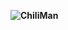 **![ChiliMan](https://lh4.googleusercontent.com/ywOps3lnfo4DEN_keO9nD253-3PuqvVyjvN8qlAjopxcq5CvWQqqS8qwOFOg4JbBZr6C5RlpUVDCW_JEuTvMxWMXLnLglMCfOisPkUAhOdfb_EDLjafh8ef0_I5T_4WLnvEhjEHX)**

